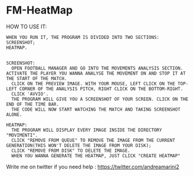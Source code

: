 # FM-HeatMap

  HOW TO USE IT:
    
    WHEN YOU RUN IT, THE PROGRAM IS DIVIDED INTO TWO SECTIONS:
    SCREENSHOT;
    HEATMAP.
    
    
    SCREENSHOT:
      OPEN FOOTBALL MANAGER AND GO INTO THE MOVEMENTS ANALYSIS SECTION. ACTIVATE THE PLAYER YOU WANNA ANALYSE THE MOVEMENT ON AND STOP IT AT THE START OF THE MATCH.
      CLICK ON THE PREVIEW IMAGE. WITH YOUR MOUSE, LEFT CLICK ON THE TOP-LEFT CORNER OF THE ANALYSIS PITCH, RIGHT CLICK ON THE BOTTOM-RIGHT.
      CLICK 'AVVIO'.
      THE PROGRAM WILL GIVE YOU A SCREENSHOT OF YOUR SCREEN. CLICK ON THE END OF THE TIME BAR.
      THE CODE WILL NOW START WATCHING THE MATCH AND TAKING SCREENSHOT ALONE.
    
    HEATMAP:
      THE PROGRAM WILL DISPLAY EVERY IMAGE INSIDE THE DIRECTORY "MOVIMENTI".
      CLICK "REMOVE FROM QUEUE" TO REMOVE THE IMAGE FROM THE CURRENT GENERATION(THIS WON'T DELETE THE IMAGE FROM YOUR DISK);
      CLICK "REMOVE FROM DISK" TO DELETE THE IMAGE.
      WHEN YOU WANNA GENERATE THE HEATMAP, JUST CLICK "CREATE HEATMAP"
      
      

  Write me on twitter if you need help : https://twitter.com/andreamarini2

